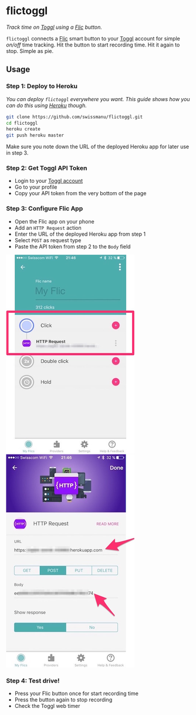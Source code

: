 # flictoggl
*Track time on [Toggl](https://www.toggl.com) using a [Flic](https://flic.io/) button.*

`flictoggl` connects a [Flic](https://flic.io/) smart button to your [Toggl](https://www.toggl.com) account for simple *on/off* time tracking. Hit the button to start recording time. Hit it again to stop. Simple as pie.

## Usage
### Step 1: Deploy to Heroku
*You can deploy `flictoggl` everywhere you want. This guide shows how you can do this using [Heroku](https://heroku.com) though.*

```bash
git clone https://github.com/swissmanu/flictoggl.git
cd flictoggl
heroku create
git push heroku master
```

Make sure you note down the URL of the deployed Heroku app for later use in step 3.

### Step 2: Get Toggl API Token
* Login to your [Toggl account](https://www.toggl.com/app/profile)
* Go to your profile
* Copy your API token from the very bottom of the page

### Step 3: Configure Flic App
* Open the Flic app on your phone
* Add an `HTTP Request` action
* Enter the URL of the deployed Heroku app from step 1
* Select `POST` as request type
* Paste the API token from step 2 to the `Body` field

![Button](screenshots/config-1.jpg)
![Action](screenshots/config-2.jpg)

### Step 4: Test drive!
* Press your Flic button once for start recording time
* Press the button again to stop recording
* Check the Toggl web timer
